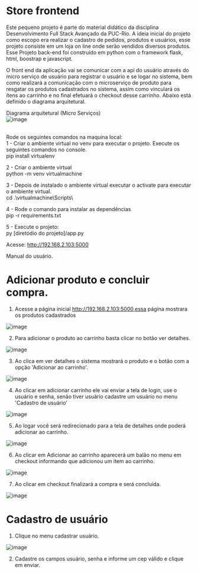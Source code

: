 
# Store frontend
Este pequeno projeto é parte do material didático da disciplina Desenvolvimento Full Stack Avançado da PUC-Rio. A ideia inicial do projeto como escopo era realizar o cadastro de pedidos, produtos e usuários, esse projeto consiste em um loja on line onde serão vendidos diversos produtos.
Esse Projeto back-end foi construído em python com o framework flask, html, boostrap e javascript.

O front end da aplicação vai se comunicar com a api do usuário através do micro serviço de usuário para registrar o usuário e se logar no sistema, bem como realizará a comunicação com o microserviço de produto para resgatar os produtos cadastrados no sistema, assim como vinculará os ítens ao carrinho e no final efetuará o checkout desse carrinho. Abaixo está definido o diagrama arquitetural.

Diagrama arquitetural (Micro Serviços)
<br />![image](https://github.com/franklinpr2010/frontend/assets/2296319/a3cc66e8-01dc-49b4-b48c-b02cbb93b7c7)



<br />Rode os seguintes comandos na maquina local:
<br />1 - Criar o ambiente virtual no venv para executar o projeto. Execute os seguintes comandos no console.
<br /> pip install virtualenv

2 - Criar o ambiente virtual
<br /> python -m venv virtualmachine

3 - Depois de instalado o ambiente virtual executar o activate para executar o ambiente virtual.
<br /> cd .\virtualmachine\Scripts\ 

4 - Rode o comando para instalar as dependências
<br /> pip -r requirements.txt

5 - Execute o projeto:
<br /> py [diretódio do projeto]/app.py

Acesse: http://192.168.2.103:5000


Manual do usuário.

# Adicionar produto e concluir compra.

1) Acesse a página inicial http://192.168.2.103:5000,essa página mostrara os produtos cadastrados

![image](https://github.com/franklinpr2010/frontend/assets/2296319/a9f32a8c-69f8-4cae-8e22-d26beb8080ac)

2) Para adicionar o produto ao carrinho basta clicar no botão ver detalhes.

![image](https://github.com/franklinpr2010/frontend/assets/2296319/a004bb0d-7c4e-41fb-9fac-fe1822d85af3)

3) Ao clica em ver detalhes o sistema mostrará o produto e o botão com a opção 'Adicionar ao carrinho'.

![image](https://github.com/franklinpr2010/frontend/assets/2296319/7cfd0fbb-c928-41ae-87bd-6d715cb4eefd)

4) Ao clicar em adicionar carrinho ele vai enviar a tela de login, use o usuário e senha, senão tiver usuário cadastre um usuário no menu 'Cadastro de usuário'

![image](https://github.com/franklinpr2010/frontend/assets/2296319/e0d9605a-f833-44bc-af52-abc5ebb88ca3)

5) Ao logar você será redirecionado para a tela de detalhes onde poderá adicionar ao carrinho.

![image](https://github.com/franklinpr2010/frontend/assets/2296319/24585690-3080-4f6f-9956-cff91bf2e02b)

6) Ao clicar em Adicionar ao carrinho aparecerá um balão no menu em checkout informando que adicionou um item ao carrinho.

![image](https://github.com/franklinpr2010/frontend/assets/2296319/bfa8b9a2-a4c7-46b8-9f6d-4930e4f35b1c)

7) Ao clicar em checkout finalizará a compra e será concluída.

![image](https://github.com/franklinpr2010/frontend/assets/2296319/459ac0d8-1c80-4abb-bafd-bacc186bb652)

# Cadastro de usuário

1) Clique no menu cadastrar usuário.

![image](https://github.com/franklinpr2010/frontend/assets/2296319/98f726a2-8f9c-49d5-9138-30e02cff09e7)

2) Cadastre os campos usuário, senha e informe um cep válido e clique em enviar.





   
























